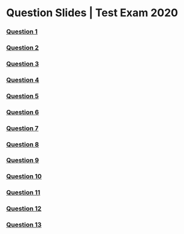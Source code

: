 # Question Slides | Test Exam 2020

### [Question 1](presentations/question-1.md)
### [Question 2](presentations/question-2.md)
### [Question 3](presentations/question-3.md)
### [Question 4](presentations/question-4.md)
### [Question 5](presentations/question-5.md)
### [Question 6](presentations/question-6.md)
### [Question 7](presentations/question-7.md)
### [Question 8](presentations/question-8.md)
### [Question 9](presentations/question-9.md)
### [Question 10](presentations/question-10.md)
### [Question 11](presentations/question-11.md)
### [Question 12](presentations/question-12.md)
### [Question 13](presentations/question-13.md)